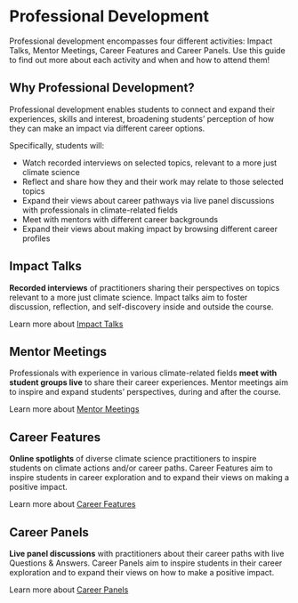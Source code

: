 # Professional Development

Professional development encompasses four different activities: Impact Talks, Mentor Meetings, Career Features and Career Panels. Use this guide to find out more about each activity and when and how to attend them!

## Why Professional Development?

Professional development enables students to connect and expand their experiences, skills and interest, broadening students’ perception of how they can make an impact via different career options. 

Specifically, students will:

* Watch recorded interviews on selected topics, relevant to a more just climate science
* Reflect and share how they and their work may relate to those selected topics
* Expand their views about career pathways via live panel discussions with professionals in climate-related fields
* Meet with mentors with different career backgrounds
* Expand their views about making impact by browsing different career profiles


## Impact Talks

**Recorded interviews** of practitioners sharing their perspectives on topics relevant to a more just climate science. Impact talks aim to foster discussion, reflection, and self-discovery inside and outside the course.

Learn more about [Impact Talks](impact_talks.ipynb)


## Mentor Meetings

Professionals with experience in various climate-related fields **meet with student groups live** to share their career experiences. Mentor meetings aim to inspire and expand students’ perspectives, during and after the course.

Learn more about [Mentor Meetings](mentors.md)


## Career Features

**Online spotlights** of diverse climate science practitioners to inspire students on climate actions and/or career paths. Career Features aim to inspire students in career exploration and to expand their views on making a positive impact.

Learn more about [Career Features](career_features.md)


## Career Panels

**Live panel discussions** with practitioners about their career paths with live Questions & Answers. Career Panels aim to inspire students in their career exploration and to expand their views on how to make a positive impact.

Learn more about [Career Panels](career_panels.md)
